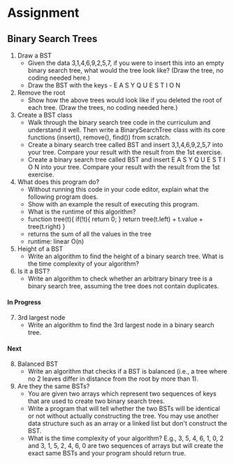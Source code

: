 # Assignment 
## Binary Search Trees
1. Draw a BST
    - Given the data 3,1,4,6,9,2,5,7, if you were to insert this into an empty binary search tree, what would the tree look like? (Draw the tree, no coding needed here.)
    - Draw the BST with the keys - E A S Y Q U E S T I O N
2. Remove the root
    - Show how the above trees would look like if you deleted the root of each tree. (Draw the trees, no coding needed here.)
3. Create a BST class
    - Walk through the binary search tree code in the curriculum and understand it well. Then write a BinarySearchTree class with its core functions (insert(), remove(), find()) from scratch.
    - Create a binary search tree called BST and insert 3,1,4,6,9,2,5,7 into your tree. Compare your result with the result from the 1st exercise.
    - Create a binary search tree called BST and insert E A S Y Q U E S T I O N into your tree. Compare your result with the result from the 1st exercise.
4. What does this program do?
    - Without running this code in your code editor, explain what the following program does. 
    - Show with an example the result of executing this program. 
    - What is the runtime of this algorithm?
    - function tree(t){
        if(!t){
            return 0;
        }
        return tree(t.left) + t.value + tree(t.right)
    }
    - returns the sum of all the values in the tree
    - runtime: linear O(n)
5. Height of a BST
    - Write an algorithm to find the height of a binary search tree. What is the time complexity of your algorithm?
6. Is it a BST?
    - Write an algorithm to check whether an arbitrary binary tree is a binary search tree, assuming the tree does not contain duplicates.

#### In Progress
7. 3rd largest node
    - Write an algorithm to find the 3rd largest node in a binary search tree.

#### Next
8. Balanced BST
    - Write an algorithm that checks if a BST is balanced (i.e., a tree where no 2 leaves differ in distance from the root by more than 1).
9. Are they the same BSTs?
    - You are given two arrays which represent two sequences of keys that are used to create two binary search trees. 
    - Write a program that will tell whether the two BSTs will be identical or not without actually constructing the tree. You may use another data structure such as an array or a linked list but don't construct the BST. 
    - What is the time complexity of your algorithm? E.g., 3, 5, 4, 6, 1, 0, 2 and 3, 1, 5, 2, 4, 6, 0 are two sequences of arrays but will create the exact same BSTs and your program should return true.
